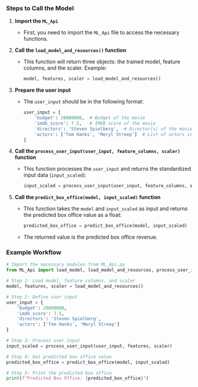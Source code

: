 ### Steps to Call the Model

1. **Import the `ML_Api`**
   - First, you need to import the `ML_Api` file to access the necessary functions.

2. **Call the `load_model_and_resources()` function**
   - This function will return three objects: the trained model, feature columns, and the scaler. Example:
     ```python
     model, features, scaler = load_model_and_resources()
     ```

3. **Prepare the user input**
   - The `user_input` should be in the following format:
     ```python
     user_input = {
         'budget': 20000000,  # Budget of the movie
         'imdb_score': 7.5,   # IMDB score of the movie
         'directors': 'Steven Spielberg',  # Director(s) of the movie
         'actors': ['Tom Hanks', 'Meryl Streep']  # List of actors in the movie
     }
     ```

4. **Call the `process_user_input(user_input, feature_columns, scaler)` function**
   - This function processes the `user_input` and returns the standardized input data (`input_scaled`):
     ```python
     input_scaled = process_user_input(user_input, feature_columns, scaler)
     ```

5. **Call the `predict_box_office(model, input_scaled)` function**
   - This function takes the `model` and `input_scaled` as input and returns the predicted box office value as a float:
     ```python
     predicted_box_office = predict_box_office(model, input_scaled)
     ```
   - The returned value is the predicted box office revenue.

### Example Workflow

```python
# Import the necessary modules from ML_Api.py
from ML_Api import load_model, load_model_and_resources, process_user_input, predict_box_office

# Step 1: Load model, feature columns, and scaler
model, features, scaler = load_model_and_resources()

# Step 2: Define user input
user_input = {
    'budget': 20000000,  
    'imdb_score': 7.5,   
    'directors': 'Steven Spielberg',  
    'actors': ['Tom Hanks', 'Meryl Streep']  
}

# Step 3: Process user input
input_scaled = process_user_input(user_input, features, scaler)

# Step 4: Get predicted box office value
predicted_box_office = predict_box_office(model, input_scaled)

# Step 5: Print the predicted box office
print(f"Predicted Box Office: {predicted_box_office}")
